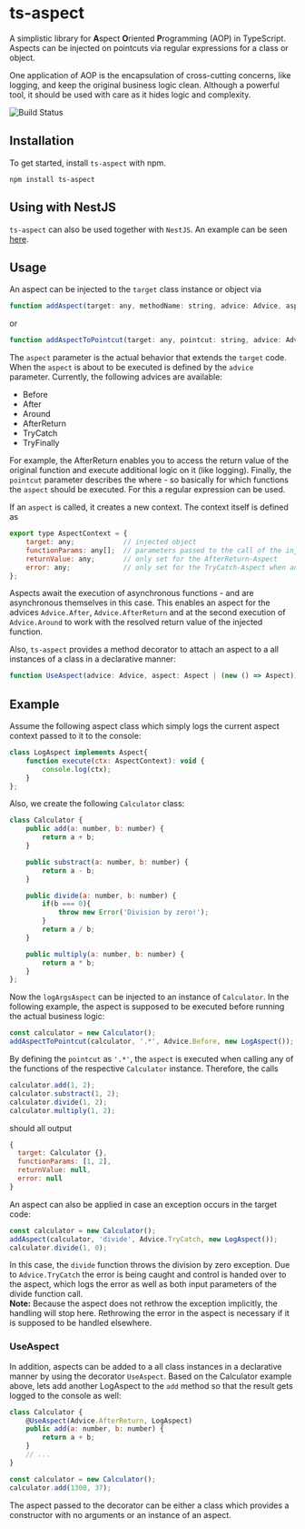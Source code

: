 # ts-aspect

A simplistic library for **A**spect **O**riented **P**rogramming (AOP) in TypeScript. Aspects can be injected on pointcuts via regular expressions for a class or object. 

One application of AOP is the encapsulation of cross-cutting concerns, like logging, and keep the original business logic clean. Although a powerful tool, it should be used with care as it hides logic and complexity. 

![Build Status](https://travis-ci.com/engelmi/ts-aspect.svg?branch=main)


## Installation
To get started, install `ts-aspect` with npm.
```
npm install ts-aspect
```

## Using with NestJS
`ts-aspect` can also be used together with `NestJS`. An example can be seen [here](https://github.com/engelmi/ts-aspect-nestjs-example). 


## Usage
An aspect can be injected to the `target` class instance or object via
```javascript
function addAspect(target: any, methodName: string, advice: Advice, aspect: Aspect): void
```
or
```javascript
function addAspectToPointcut(target: any, pointcut: string, advice: Advice, aspect: Aspect): void
```
The `aspect` parameter is the actual behavior that extends the `target` code. When the `aspect` is about to be executed is defined by the `advice` parameter. Currently, the following advices are available:
- Before
- After
- Around
- AfterReturn
- TryCatch
- TryFinally

For example, the AfterReturn enables you to access the return value of the original function and execute additional logic on it (like logging). 
Finally, the `pointcut` parameter describes the where - so basically for which functions the `aspect` should be executed. For this a regular expression can be used. 

If an `aspect` is called, it creates a new context. The context itself is defined as
```javascript
export type AspectContext = {
    target: any;            // injected object
    functionParams: any[];  // parameters passed to the call of the injected function
    returnValue: any;       // only set for the AfterReturn-Aspect
    error: any;             // only set for the TryCatch-Aspect when an error is thrown
};
```
Aspects await the execution of asynchronous functions - and are asynchronous themselves in this case. This enables an aspect for the advices `Advice.After`, `Advice.AfterReturn` and at the second execution of `Advice.Around` to work with the resolved return value of the injected function. 

Also, `ts-aspect` provides a method decorator to attach an aspect to a all instances of a class in a declarative manner:
```javascript
function UseAspect(advice: Advice, aspect: Aspect | (new () => Aspect)): MethodDecorator
```

## Example
Assume the following aspect class which simply logs the current aspect context passed to it to the console: 
```javascript
class LogAspect implements Aspect{
    function execute(ctx: AspectContext): void {
        console.log(ctx);
    }
};
```

Also, we create the following `Calculator` class: 
```javascript
class Calculator {
    public add(a: number, b: number) {
        return a + b;
    }

    public substract(a: number, b: number) {
        return a - b;
    }

    public divide(a: number, b: number) {
        if(b === 0){
            throw new Error('Division by zero!');
        }
        return a / b;
    }

    public multiply(a: number, b: number) {
        return a * b;
    }
};
```


Now the `logArgsAspect` can be injected to an instance of `Calculator`. In the following example, the aspect is supposed to be executed before running the actual business logic: 
```javascript
const calculator = new Calculator();
addAspectToPointcut(calculator, '.*', Advice.Before, new LogAspect());
```
By defining the `pointcut` as `'.*'`, the `aspect` is executed when calling any of the functions of the respective `Calculator` instance. Therefore, the calls
```javascript
calculator.add(1, 2);
calculator.substract(1, 2);
calculator.divide(1, 2);
calculator.multiply(1, 2);
```
should all output
```javascript
{
  target: Calculator {},
  functionParams: [1, 2],
  returnValue: null,
  error: null
}
```

An aspect can also be applied in case an exception occurs in the target code: 
```javascript
const calculator = new Calculator();
addAspect(calculator, 'divide', Advice.TryCatch, new LogAspect());
calculator.divide(1, 0);
```
In this case, the `divide` function throws the division by zero exception. Due to `Advice.TryCatch` the error is being caught and control is handed over to the aspect, which logs the error as well as both input parameters of the divide function call.  
**Note:** 
Because the aspect does not rethrow the exception implicitly, the handling will stop here. Rethrowing the error in the aspect is necessary if it is supposed to be handled elsewhere. 

### UseAspect
In addition, aspects can be added to a all class instances in a declarative manner by using the decorator `UseAspect`. Based on the Calculator example above, lets add another LogAspect to the `add` method so that the result gets logged to the console as well: 
```javascript
class Calculator {
    @UseAspect(Advice.AfterReturn, LogAspect)
    public add(a: number, b: number) {
        return a + b;
    }
    // ...
}

const calculator = new Calculator();
calculator.add(1300, 37);
```
The aspect passed to the decorator can be either a class which provides a constructor with no arguments or an instance of an aspect. 
